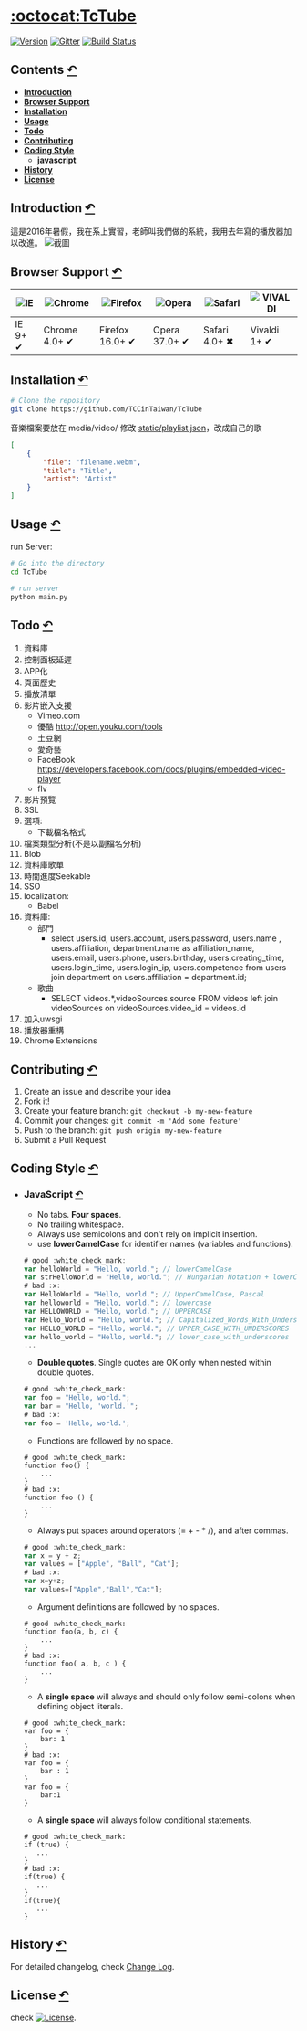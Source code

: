 # [:octocat:TcTube](https://github.com/TCCinTaiwan/TcTube)
[![Version](https://img.shields.io/badge/lastest_version-0.2.6-blue.svg)](https://github.com/TCCinTaiwan/TcTube/releases) [![Gitter](https://badges.gitter.im/TCCinTaiwan/TcTube.svg)](https://gitter.im/TCCinTaiwan/TcTube?utm_source=badge&utm_medium=badge&utm_campaign=pr-badge) [![Build Status](https://travis-ci.org/TCCinTaiwan/TcTube.svg?branch=TCC)](https://travis-ci.org/TCCinTaiwan/TcTube)

## Contents [↶]()
* **[Introduction](#introduction)**
* **[Browser Support](#browser-support)**
* **[Installation](#installation)**
* **[Usage](#usage)**
* **[Todo](#todo)**
* **[Contributing](#contributing)**
* **[Coding Style](#coding-style)**
    - **[javascript](#javascript)**
* **[History](#history)**
* **[License](#license)**

## Introduction [↶]()
這是2016年暑假，我在系上實習，老師叫我們做的系統，我用去年寫的播放器加以改進。
![截圖](screenshot.png)
## Browser Support [↶]()
| ![IE](https://raw.github.com/alrra/browser-logos/master/internet-explorer/internet-explorer_48x48.png) | ![Chrome](https://raw.github.com/alrra/browser-logos/master/chrome/chrome_48x48.png) | ![Firefox](https://raw.github.com/alrra/browser-logos/master/firefox/firefox_48x48.png) | ![Opera](https://raw.github.com/alrra/browser-logos/master/opera/opera_48x48.png) | ![Safari](https://raw.github.com/alrra/browser-logos/master/safari/safari_48x48.png) | ![VIVALDI](https://vivaldi.com/assets/vivaldi.svg)
| --- | --- | --- | --- | --- | --- |
| IE 9+ ✔ | Chrome 4.0+ ✔ | Firefox 16.0+ ✔ | Opera 37.0+ ✔ | Safari 4.0+ ✖ |  Vivaldi 1+ ✔ |

## Installation [↶]()
```bash
# Clone the repository
git clone https://github.com/TCCinTaiwan/TcTube
```
音樂檔案要放在 media/video/
修改 [static/playlist.json](static/playlist.json)，改成自己的歌
```json
[
    {
        "file": "filename.webm",
        "title": "Title",
        "artist": "Artist"
    }
]
```
## Usage [↶]()
run Server:
```bash
# Go into the directory
cd TcTube

# run server
python main.py
```

## Todo [↶]()
1. 資料庫
2. 控制面板延遲
3. APP化
4. 頁面歷史
5. 播放清單
6. 影片嵌入支援
    - Vimeo.com
    - 優酷 http://open.youku.com/tools
    - 土豆網
    - 愛奇藝
    - FaceBook https://developers.facebook.com/docs/plugins/embedded-video-player
    - flv
7. 影片預覽
8. SSL
9. 選項:
    - 下載檔名格式
10. 檔案類型分析(不是以副檔名分析)
11. Blob
12. 資料庫歌單
13. 時間進度Seekable
14. SSO
15. localization:
    - Babel
16. 資料庫:
    - 部門
        + select users.id, users.account, users.password, users.name , users.affiliation, department.name as affiliation_name, users.email, users.phone, users.birthday, users.creating_time, users.login_time, users.login_ip, users.competence from users join department on users.affiliation = department.id;
    - 歌曲
        + SELECT videos.*,videoSources.source FROM videos left join videoSources on videoSources.video_id = videos.id
17. 加入uwsgi
18. 播放器重構
19. Chrome Extensions

## Contributing [↶]()
1. Create an issue and describe your idea
2. Fork it!
3. Create your feature branch: `git checkout -b my-new-feature`
4. Commit your changes: `git commit -m 'Add some feature'`
5. Push to the branch: `git push origin my-new-feature`
6. Submit a Pull Request

## Coding Style [↶]()
* ### JavaScript [↶]()
    - No tabs. **Four spaces**.
    - No trailing whitespace.
    - Always use semicolons and don't rely on implicit insertion.
    - use **lowerCamelCase** for identifier names (variables and functions).
    ```javascript
    # good :white_check_mark:
    var helloWorld = "Hello, world."; // lowerCamelCase
    var strHelloWorld = "Hello, world."; // Hungarian Notation + lowerCamelCase
    # bad :x:
    var HelloWorld = "Hello, world."; // UpperCamelCase, Pascal
    var helloworld = "Hello, world."; // lowercase
    var HELLOWORLD = "Hello, world."; // UPPERCASE
    var Hello_World = "Hello, world."; // Capitalized_Words_With_Underscores
    var HELLO_WORLD = "Hello, world."; // UPPER_CASE_WITH_UNDERSCORES
    var hello_world = "Hello, world."; // lower_case_with_underscores
    ...
    ```
    - **Double quotes**. Single quotes are OK only when nested within double quotes.
    ```javascript
    # good :white_check_mark:
    var foo = "Hello, world.";
    var bar = "Hello, 'world.'";
    # bad :x:
    var foo = 'Hello, world.';
    ```
    - Functions are followed by no space.
    ```
    # good :white_check_mark:
    function foo() {
        ...
    }
    # bad :x:
    function foo () {
        ...
    }
    ```
    - Always put spaces around operators (= + - * /), and after commas.
    ```javascript
    # good :white_check_mark:
    var x = y + z;
    var values = ["Apple", "Ball", "Cat"];
    # bad :x:
    var x=y+z;
    var values=["Apple","Ball","Cat"];
    ```
    - Argument definitions are followed by no spaces.
    ```
    # good :white_check_mark:
    function foo(a, b, c) {
        ...
    }
    # bad :x:
    function foo( a, b, c ) {
        ...
    }
    ```
    - A **single space** will always and should only follow semi-colons when defining object literals.
    ```
    # good :white_check_mark:
    var foo = {
        bar: 1
    }
    # bad :x:
    var foo = {
        bar : 1
    }
    var foo = {
        bar:1
    }
    ```
    - A **single space** will always follow conditional statements.
    ```
    # good :white_check_mark:
    if (true) {
       ...
    }
    # bad :x:
    if(true) {
       ...
    }
    if(true){
       ...
    }
    ```
## History [↶]()
For detailed changelog, check [Change Log](CHANGELOG.md).

## License [↶]()
check [![License](https://img.shields.io/github/license/mashape/apistatus.svg)](LICENSE).
